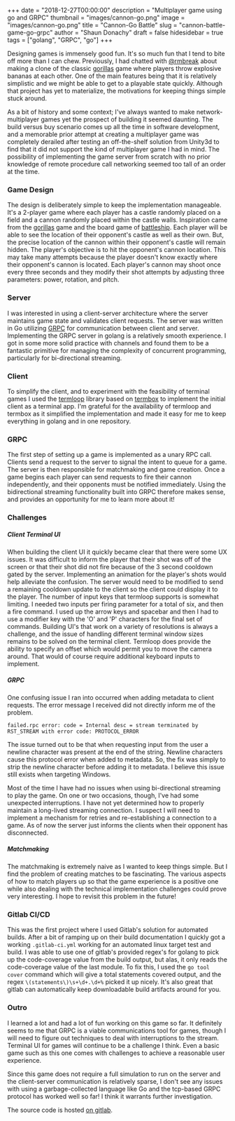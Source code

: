 +++
date = "2018-12-27T00:00:00"
description = "Multiplayer game using go and GRPC"
thumbnail = "images/cannon-go.png"
image = "images/cannon-go.png"
title = "Cannon-Go Battle"
slug = "cannon-battle-game-go-grpc"
author = "Shaun Donachy"
draft = false
hidesidebar = true
tags = ["golang", "GRPC", "go"]
+++

Designing games is immensely good fun. It's so much fun that I tend to bite off more than I can chew. Previously, I had chatted with [@rmbreak](https://github.com/rmbreak) about making a clone of the classic [gorillas](https://en.wikipedia.org/wiki/Gorillas_(video_game)) game where players throw explosive bananas at each other. One of the main features being that it is relatively simplistic and we might be able to get to a playable state quickly. Although that project has yet to materialize, the motivations for keeping things simple stuck around.

As a bit of history and some context; I've always wanted to make network-multiplayer games yet the prospect of building it seemed daunting. The build versus buy scenario comes up all the time in software development, and a memorable prior attempt at creating a multiplayer game was completely derailed after testing an off-the-shelf solution from Unity3d to find that it did not support the kind of multiplayer game I had in mind. The possibility of implementing the game server from scratch with no prior knowledge of remote procedure call networking seemed too tall of an order at the time.

### Game Design

The design is deliberately simple to keep the implementation manageable. It's a 2-player game where each player has a castle randomly placed on a field and a cannon randomly placed within the castle walls. Inspiration came from the [gorillas](https://en.wikipedia.org/wiki/Gorillas_(video_game)) game and the board game of [battleship](https://en.wikipedia.org/wiki/Battleship_(game)). Each player will be able to see the location of their opponent's castle as well as their own. But, the precise location of the cannon within their opponent's castle will remain hidden. The player's objective is to hit the opponent's cannon location. This may take many attempts because the player doesn't know exactly where their opponent's cannon is located. Each player's cannon may shoot once every three seconds and they modify their shot attempts by adjusting three parameters: power, rotation, and pitch.

### Server

I was interested in using a client-server architecture where the server maintains game state and validates client requests. The server was written in Go utilizing [GRPC](https://grpc.io) for communication between client and server. Implementing the GRPC server in golang is a relatively smooth experience. I got in some more solid practice with channels and found them to be a fantastic primitive for managing the complexity of concurrent programming, particularly for bi-directional streaming.

### Client

To simplify the client, and to experiment with the feasibility of terminal games I used the [termloop](https://github.com/JoelOtter/termloop) library based on [termbox](https://github.com/nsf/termbox-go) to implement the initial client as a terminal app. I'm grateful for the availability of termloop and termbox as it simplified the implementation and made it easy for me to keep everything in golang and in one repository.

### GRPC

The first step of setting up a game is implemented as a unary RPC call. Clients send a request to the server to signal the intent to queue for a game. The server is then responsible for matchmaking and game creation.  Once a game begins each player can send requests to fire their cannon independently, and their opponents must be notified immediately. Using the bidirectional streaming functionality built into GRPC therefore makes sense, and provides an opportunity for me to learn more about it!

### Challenges
##### Client Terminal UI
When building the client UI it quickly became clear that there were some UX issues. It was difficult to inform the player that their shot was off of the screen or that their shot did not fire because of the 3 second cooldown gated by the server. Implementing an animation for the player's shots would help alleviate the confusion. The server would need to be modified to send a remaining cooldown update to the client so the client could display it to the player. The number of input keys that termloop supports is somewhat limiting. I needed two inputs per firing parameter for a total of six, and then a fire command. I used up the arrow keys and spacebar and then I had to use a modifier key with the 'O' and 'P' characters for the final set of commands. Building UI's that work on a variety of resolutions is always a challenge, and the issue of handling different terminal window sizes remains to be solved on the terminal client. Termloop does provide the ability to specify an offset which would permit you to move the camera around. That would of course require additional keyboard inputs to implement.

##### GRPC
One confusing issue I ran into occurred when adding metadata to client requests. The error message I received did not directly inform me of the problem.

`failed.rpc error: code = Internal desc = stream terminated by RST_STREAM with error code: PROTOCOL_ERROR`

The issue turned out to be that when requesting input from the user a newline character was present at the end of the string. Newline characters cause this protocol error when added to metadata. So, the fix was simply to strip the newline character before adding it to metadata. I believe this issue still exists when targeting Windows.

Most of the time I have had no issues when using bi-directional streaming to play the game. On one or two occasions, though, I've had some unexpected interruptions. I have not yet determined how to properly maintain a long-lived streaming connection. I suspect I will need to implement a mechanism for retries and re-establishing a connection to a game. As of now the server just informs the clients when their opponent has disconnected.

##### Matchmaking
The matchmaking is extremely naive as I wanted to keep things simple. But I find the problem of creating matches to be fascinating. The various aspects of how to match players up so that the game experience is a positive one while also dealing with the technical implementation challenges could prove very interesting. I hope to revisit this problem in the future!

### Gitlab CI/CD
This was the first project where I used Gitlab's solution for automated builds. After a bit of ramping up on their build documentation I quickly got a working `.gitlab-ci.yml` working for an automated linux target test and build. I was able to use one of gitlab's provided regex's for golang to pick up the code-coverage value from the build output, but alas, it only reads the code-coverage value of the last module. To fix this, I used the `go tool cover` command which will give a total statements covered output, and the regex `\(statements\)\s+\d+.\d+%` picked it up nicely. It's also great that gitlab can automatically keep downloadable build artifacts around for you.

### Outro
I learned a lot and had a lot of fun working on this game so far. It definitely seems to me that GRPC is a viable communications tool for games, though I will need to figure out techniques to deal with interruptions to the stream. Terminal UI for games will continue to be a challenge I think. Even a basic game such as this one comes with challenges to achieve a reasonable user experience.

Since this game does not require a full simulation to run on the server and the client-server communication is relatively sparse, I don't see any issues with using a garbage-collected language like Go and the tcp-based GRPC protocol has worked well so far! I think it warrants further investigation.

The source code is hosted [on gitlab](https://gitlab.com/donachys/cannon-go).
